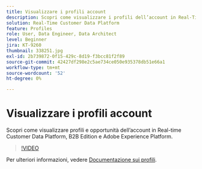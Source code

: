 ```yaml
---
title: Visualizzare i profili account
description: Scopri come visualizzare i profili dell’account in Real-Time CDP B2B Edition.
solution: Real-Time Customer Data Platform
feature: Profiles
role: User, Data Engineer, Data Architect
level: Beginner
jira: KT-9260
thumbnail: 338251.jpg
exl-id: 2b739872-0f15-429c-8d19-f3bcc81f2f89
source-git-commit: 42427df298e2c5ae734ce050e935378db51e66a1
workflow-type: tm+mt
source-wordcount: '52'
ht-degree: 0%

---
```


# Visualizzare i profili account

Scopri come visualizzare profili e opportunità dell’account in Real-time Customer Data Platform, B2B Edition e Adobe Experience Platform.

>[!VIDEO](https://video.tv.adobe.com/v/338251?quality=12&learn=on)

Per ulteriori informazioni, vedere [Documentazione sui profili](https://experienceleague.adobe.com/docs/experience-platform/rtcdp/profile/profile-browse.html).
